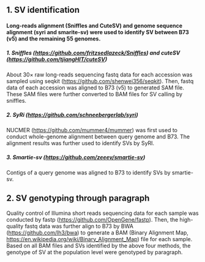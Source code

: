 ## 1. SV identification
#### Long-reads alignment (Sniffles and CuteSV) and genome sequence alignment (syri and smarite-sv) were used to identify SV between B73 (v5) and the remaining 55 genomes.
##### 1.	Sniffles (https://github.com/fritzsedlazeck/Sniffles) and cuteSV  (https://github.com/tjiangHIT/cuteSV) <br>
About 30× raw long-reads sequencing fastq data for each accession was sampled using seqkit 
(https://github.com/shenwei356/seqkit). Then, fastq data of each accession was aligned to B73 (v5) to generated SAM file.
These SAM files were further converted to BAM files for SV calling by sniffles.
##### 2.	SyRi (https://github.com/schneebergerlab/syri)
NUCMER (https://github.com/mummer4/mummer) was first used to conduct whole-genome alignment between query genome and B73. The alignment results was further used to identify SVs by SyRI.
##### 3.	Smartie-sv (https://github.com/zeeev/smartie-sv)
Contigs of a query genome was aligned to B73 to identify SVs by smartie-sv.
## 2. SV genotyping through paragraph
Quality control of Illumina short reads sequencing data for each sample was conducted by fastp (https://github.com/OpenGene/fastp). 
Then, the high-quality fastq data was further align to B73 by BWA (https://github.com/lh3/bwa) to generate a BAM 
(Binary Alignment Map, https://en.wikipedia.org/wiki/Binary_Alignment_Map) file for each sample.
Based on all BAM files and SVs identified by the above four methods, the genotype of SV at the population level were genotyped by paragraph. 


